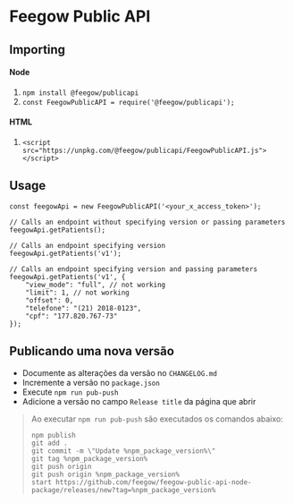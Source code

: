 # Feegow Public API

## Importing

#### Node

1. `npm install @feegow/publicapi`
2. `const FeegowPublicAPI = require('@feegow/publicapi');`

#### HTML

1. `<script src="https://unpkg.com/@feegow/publicapi/FeegowPublicAPI.js"></script>`

## Usage

```
const feegowApi = new FeegowPublicAPI('<your_x_access_token>');

// Calls an endpoint without specifying version or passing parameters
feegowApi.getPatients();

// Calls an endpoint specifying version
feegowApi.getPatients('v1');

// Calls an endpoint specifying version and passing parameters
feegowApi.getPatients('v1', {
    "view_mode": "full", // not working
    "limit": 1, // not working
    "offset": 0,
    "telefone": "(21) 2018-0123",
    "cpf": "177.820.767-73"
});
``` 

## Publicando uma nova versão

- Documente as alterações da versão no `CHANGELOG.md`
- Incremente a versão no `package.json`
- Execute `npm run pub-push`
- Adicione a versão no campo `Release title` da página que abrir

> Ao executar `npm run pub-push` são executados os comandos abaixo:
> ```
> npm publish
> git add .
> git commit -m \"Update %npm_package_version%\"
> git tag %npm_package_version%
> git push origin
> git push origin %npm_package_version%
> start https://github.com/feegow/feegow-public-api-node-package/releases/new?tag=%npm_package_version%
> ```